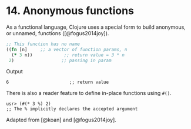 
# 14. Anonymous functions

As a functional language, Clojure uses a special form to build anonymous, or unnamed, functions ([@fogus2014joy]). 

```clojure
;; This function has no name
((fn [n]     ;; a vector of function params, n
  (* 3 n))            ;; return value = 3 * n
 2)                  ;; passing in param
```
Output

```
6                       ;; return value
```
There is also a reader feature to define in-place functions using `#()`.
```
usr> (#(* 3 %) 2)  
;; The % implicitly declares the accepted argument
```
Adapted from [@koan] and [@fogus2014joy].
